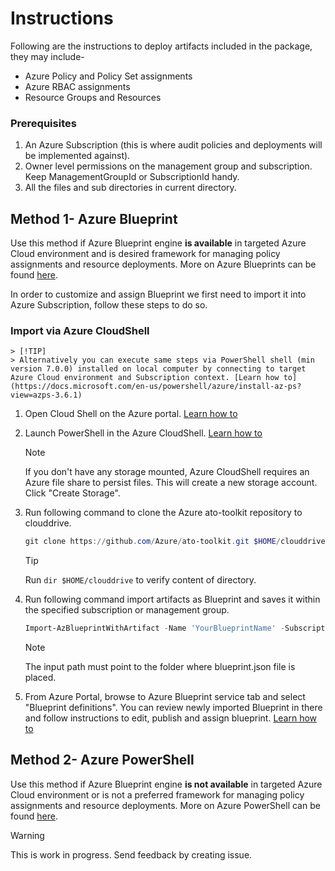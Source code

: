 # Instructions

Following are the instructions to deploy artifacts included in the package, they may include-
* Azure Policy and Policy Set assignments
* Azure RBAC assignments
* Resource Groups and Resources

### Prerequisites 
1. An Azure Subscription (this is where audit policies and deployments will be implemented against).
2. Owner level permissions on the management group and subscription. Keep ManagementGroupId or SubscriptionId handy.
4. All the files and sub directories in current directory.


## Method 1- Azure Blueprint

Use this method if Azure Blueprint engine **is available** in targeted Azure Cloud environment and is desired framework for managing policy assignments and resource deployments. More on Azure Blueprints can be found [here](https://docs.microsoft.com/en-us/azure/governance/blueprints/concepts/lifecycle).

In order to customize and assign Blueprint we first need to import it into Azure Subscription, follow these steps to do so.

### Import via Azure CloudShell

    > [!TIP]
    > Alternatively you can execute same steps via PowerShell shell (min version 7.0.0) installed on local computer by connecting to target Azure Cloud environment and Subscription context. [Learn how to](https://docs.microsoft.com/en-us/powershell/azure/install-az-ps?view=azps-3.6.1)

1. Open Cloud Shell on the Azure portal. [Learn how to](https://azure.microsoft.com/en-us/features/cloud-shell/)

2. Launch PowerShell in the Azure CloudShell. [Learn how to](https://docs.microsoft.com/en-us/azure/cloud-shell/overview)
    > [!NOTE]
    > If you don't have any storage mounted, Azure CloudShell requires an Azure file share to persist files. This will create a new storage account. Click "Create Storage".

4. Run following command to clone the Azure ato-toolkit repository to clouddrive.
    ```powershell
    git clone https://github.com/Azure/ato-toolkit.git $HOME/clouddrive
    ```  
    > [!TIP]
    > Run `dir $HOME/clouddrive` to verify content of directory.

4. Run following command import artifacts as Blueprint and saves it within the specified subscription or management group.

    ```powershell
    Import-AzBlueprintWithArtifact -Name 'YourBlueprintName' -SubscriptionId '00000000-1111-0000-1111-000000000000' -InputPath '$HOME/clouddrive/ato-toolkit/automation/zero-trust-architecture/blueprint'
    ```
    > [!NOTE]
    > The input path must point to the folder where blueprint.json file is placed.

5. From Azure Portal, browse to Azure Blueprint service tab and select "Blueprint definitions". You can review newly imported Blueprint in there and follow instructions to edit, publish and assign blueprint. [Learn how to](https://docs.microsoft.com/en-us/azure/governance/blueprints/create-blueprint-portal#edit-a-blueprint)

## Method 2- Azure PowerShell

Use this method if Azure Blueprint engine **is not available** in targeted Azure Cloud environment or is not a preferred framework for managing policy assignments and resource deployments. More on Azure PowerShell can be found [here](https://docs.microsoft.com/en-us/powershell/azure/install-az-ps?view=azps-3.6.1).

> [!WARNING]
> This is work in progress. Send feedback by creating issue.